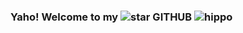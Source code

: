 ### Yaho! Welcome to my ![star](https://tenor.com/bUR8F.gif) GITHUB ![hippo](https://media3.giphy.com/media/aUovxH8Vf9qDu/giphy.gif)
